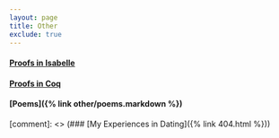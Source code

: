 ```yaml
---
layout: page
title: Other
exclude: true
---
```


#### [Proofs in Isabelle](https://github.com/hei411/Isabelle)
#### [Proofs in Coq](https://github.com/hei411/software_foundations_coq)
#### [Poems]({% link  other/poems.markdown %})

[comment]: <> (### [My Experiences in Dating]({% link  404.html %}))
